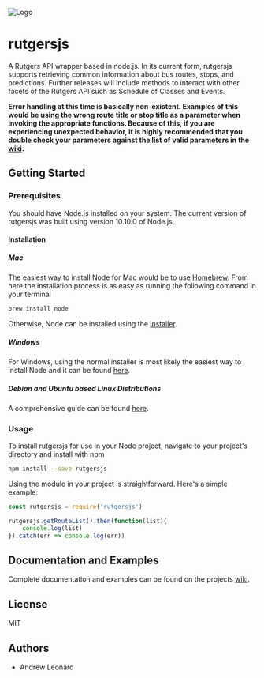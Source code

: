 
![Logo](https://i2.wp.com/stonybrookhockey.com/wp-content/uploads/2016/08/rutgerslogo.png?fit=128%2C128&ssl=1)
# rutgersjs
A Rutgers API wrapper based in node.js. In its current form, rutgersjs supports retrieving common
information about bus routes, stops, and predictions. Further releases will include methods
to interact with other facets of the Rutgers API such as Schedule of Classes and Events.

**Error handling at this time is basically non-existent. Examples of this would be using the wrong route title or stop title
as a parameter when invoking the appropriate functions. Because of this, if you are experiencing unexpected behavior, it is highly recommended
that you double check your parameters against the list of valid parameters in the [wiki](https://github.com/andrewleonard1693/rutgersjs/wiki).**

## Getting Started

### Prerequisites 
You should have Node.js installed on your system. The current version of rutgersjs was built using 
version 10.10.0 of Node.js

#### Installation
##### Mac
The easiest way to install Node for Mac would be to use [Homebrew](https://brew.sh/). From here the installation
process is as easy as running the following command in your terminal
````bash
brew install node
````

Otherwise, Node can be installed using the [installer](https://nodejs.org/en/).

##### Windows
For Windows, using the normal installer is most likely the easiest way to install Node and it 
can be found [here](https://nodejs.org/en/download/current/).
##### Debian and Ubuntu based Linux Distributions

A comprehensive guide can be found [here](https://nodejs.org/en/download/package-manager/#debian-and-ubuntu-based-linux-distributions).

### Usage

To install rutgersjs for use in your Node project, navigate to your project's directory and install with npm
````bash
npm install --save rutgersjs
````

Using the module in your project is straightforward. Here's a simple example:
````javascript
const rutgersjs = require('rutgersjs')

rutgersjs.getRouteList().then(function(list){
	console.log(list)
}).catch(err => console.log(err))
````
## Documentation and Examples
Complete documentation and examples can be found on the projects [wiki](https://github.com/andrewleonard1693/rutgersjs/wiki).

## License
MIT

## Authors
- Andrew Leonard
